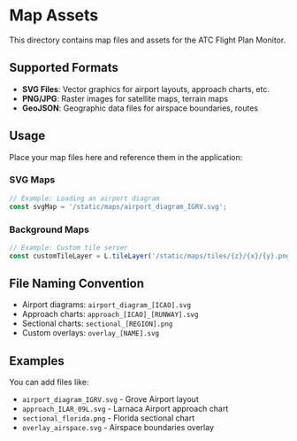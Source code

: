 
# Map Assets

This directory contains map files and assets for the ATC Flight Plan Monitor.

## Supported Formats

- **SVG Files**: Vector graphics for airport layouts, approach charts, etc.
- **PNG/JPG**: Raster images for satellite maps, terrain maps
- **GeoJSON**: Geographic data files for airspace boundaries, routes

## Usage

Place your map files here and reference them in the application:

### SVG Maps
```javascript
// Example: Loading an airport diagram
const svgMap = '/static/maps/airport_diagram_IGRV.svg';
```

### Background Maps
```javascript
// Example: Custom tile server
const customTileLayer = L.tileLayer('/static/maps/tiles/{z}/{x}/{y}.png');
```

## File Naming Convention

- Airport diagrams: `airport_diagram_[ICAO].svg`
- Approach charts: `approach_[ICAO]_[RUNWAY].svg`
- Sectional charts: `sectional_[REGION].png`
- Custom overlays: `overlay_[NAME].svg`

## Examples

You can add files like:
- `airport_diagram_IGRV.svg` - Grove Airport layout
- `approach_ILAR_09L.svg` - Larnaca Airport approach chart
- `sectional_florida.png` - Florida sectional chart
- `overlay_airspace.svg` - Airspace boundaries overlay
